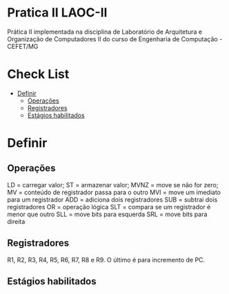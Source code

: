 # Pratica II LAOC-II
Prática II implementada na disciplina de Laboratório de Arquitetura e Organização de Computadores II do curso de Engenharia de Computação - CEFET/MG

Check List
=================

<!--ts-->
   * [Definir](#definir)
      * [Operações](#operacoes)
      * [Registradores](#registradores)
      * [Estágios habilitados](#estagios-habilitados)
<!--te-->



Definir
============

Operações
-----
LD = carregar valor;
ST = armazenar valor;
MVNZ = move se não for zero;
MV = conteúdo de registrador passa para o outro
MVI = move um imediato para um registrador
ADD = adiciona dois registradores
SUB = subtrai dois registradores
OR = operação lógica
SLT = compara se um registrador é menor que outro
SLL = move bits para esquerda 
SRL = move bits para direita



Registradores
-----
R1, R2, R3, R4, R5, R6, R7, R8 e R9. O último é para incremento de PC.

Estágios habilitados
-----
